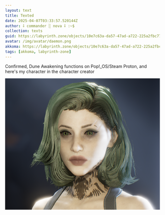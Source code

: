 ```yaml
---
layout: text
title: Texted
date: 2025-04-07T03:33:57.520144Z
author: ⸸ commander ░ nova ⸸ :~$
collection: texts
guid: https://labyrinth.zone/objects/10e7c63a-da57-47ad-a722-225a2fbc778d
avatar: /img/avatar/daemon.png
akkoma: https://labyrinth.zone/objects/10e7c63a-da57-47ad-a722-225a2fbc778d
tags: [akkoma, labyrinth-zone]
---
```


<p>Confirmed, Dune Awakening functions on Pop!_OS/Steam Proton, and here's my character in the character creator</p><img src="/assets/text_media/53f4821a427700d9fe9ade19f1328de65173cca2c69a16a266960cf9a9170433.png" alt="" />